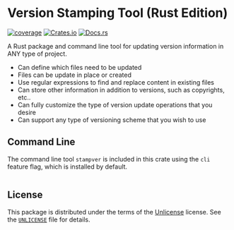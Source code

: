 # Version Stamping Tool (Rust Edition)

[![coverage](https://shields.io/endpoint?url=https://raw.githubusercontent.com/jlyonsmith/stampver-rs/main/coverage.json)](https://github.com/jlyonsmith/stampver-rs/blob/main/coverage.json)
[![Crates.io](https://img.shields.io/crates/v/stampver-rs.svg)](https://crates.io/crates/stampver-rs)
[![Docs.rs](https://docs.rs/stampver-rs/badge.svg)](https://docs.rs/stampver-rs)

A Rust package and command line tool for updating version information in ANY type of project.

- Can define which files need to be updated
- Files can be update in place or created
- Use regular expressions to find and replace content in existing files
- Can store other information in addition to versions, such as copyrights, etc..
- Can fully customize the type of version update operations that you desire
- Can support any type of versioning scheme that you wish to use

## Command Line

The command line tool `stampver` is included in this crate using the `cli` feature flag, which is installed by default.

```sh
```

## License

This package is distributed under the terms of the [Unlicense](http://unlicense.org/) license. See the [`UNLICENSE`](UNLICENSE) file for details.
